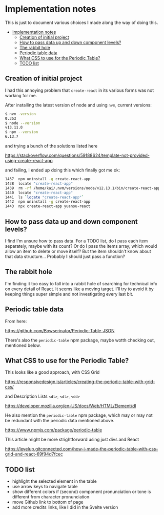 # Implementation notes

This is just to document various choices I made along the way of doing this.

- [Implementation notes](#implementation-notes)
  - [Creation of initial project](#creation-of-initial-project)
  - [How to pass data up and down component levels?](#how-to-pass-data-up-and-down-component-levels)
  - [The rabbit hole](#the-rabbit-hole)
  - [Periodic table data](#periodic-table-data)
  - [What CSS to use for the Periodic Table?](#what-css-to-use-for-the-periodic-table)
  - [TODO list](#todo-list)

## Creation of initial project

I had this annoying problem that `create-react` in its various forms was not working for me.

After installing the latest version of node and using `nvm`, current versions:

```bash
$ nvm -version
0.353
$ node --version
v13.11.0
$ npm --version
6.13.7
```

and trying a bunch of the solutions listed here

https://stackoverflow.com/questions/59188624/template-not-provided-using-create-react-app

and failing, I ended up doing this which finally got me ok:

```bash
1437  npm uninstall -g create-react-app
1438  locate "create-react-app"
1439  rm -rf /home/kai/.nvm/versions/node/v12.13.1/bin/create-react-app /home/kai/.nvm/versions/node/v12.13.1/lib/node_modules/create-react-app /home/kai/node_modules/create-react-app  /home/kai/node_modules/.bin/create-react-app
1440  locate "create-react-app"
1441  ls `locate "create-react-app"`
1442  npm uninstall -g create-react-app
1443  npx create-react-app yuansu-react      
```

## How to pass data up and down component levels?

I find I'm unsure how to pass data. For a TODO list, do I pass each item separately, maybe with its count? Or do I pass the items array, which would allow an item to delete or move itself? But the item shouldn't know about that data structure... Probably I should just pass a function?

## The rabbit hole

I'm finding it too easy to fall into a rabbit hole of searching for technical info on every detail of React. It seems like a moving target. I'll try to avoid it by keeping things super simple and not investigating every last bit.

## Periodic table data

From here:

https://github.com/Bowserinator/Periodic-Table-JSON

There's also the `periodic-table` npm package, maybe wotth checking out, mentioned below.

## What CSS to use for the Periodic Table?

This looks like a good approach, with CSS Grid

https://responsivedesign.is/articles/creating-the-periodic-table-with-grid-css/

and Description Lists `<dl>`, `<dt>`, `<dd>`

https://developer.mozilla.org/en-US/docs/Web/HTML/Element/dl

He also mention the `periodic-table` npm package,
which may or may not be redundant with the periodic data
mentioned above.

https://www.npmjs.com/package/periodic-table

This article might be more strightforward using just divs and React

https://levelup.gitconnected.com/how-i-made-the-periodic-table-with-css-grid-and-react-69f94d7fcec

## TODO list

- highlight the selected element in the table
- use arrow keys to navigate table
- show different colors if (second) component pronunciation or tone is different from character pronunciation
- move Github link to bottom of page
- add more credits links, like I did in the Svelte version
  